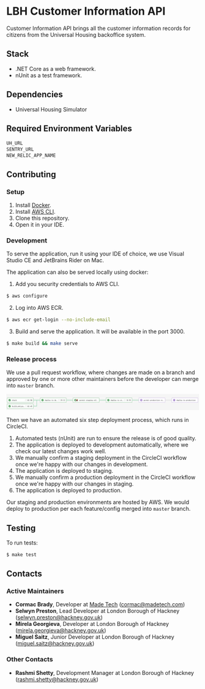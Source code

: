# LBH Customer Information API

Customer Information API brings all the customer information records for citizens from the Universal Housing backoffice system.

## Stack

- .NET Core as a web framework.
- nUnit as a test framework.

## Dependencies

- Universal Housing Simulator

## Required Environment Variables

```
UH_URL
SENTRY_URL
NEW_RELIC_APP_NAME
```

## Contributing

### Setup

1. Install [Docker][docker-download].
2. Install [AWS CLI][AWS-CLI].
3. Clone this repository.
4. Open it in your IDE.

### Development

To serve the application, run it using your IDE of choice, we use Visual Studio CE and JetBrains Rider on Mac.

The application can also be served locally using docker:
1.  Add you security credentials to AWS CLI.
```sh
$ aws configure
```
2. Log into AWS ECR.
```sh
$ aws ecr get-login --no-include-email
```
3. Build and serve the application. It will be available in the port 3000.
```sh
$ make build && make serve
```

### Release process

We use a pull request workflow, where changes are made on a branch and approved by one or more other maintainers before the developer can merge into `master` branch.

![Circle CI Workflow Example](docs/circle_ci_workflow.png)

Then we have an automated six step deployment process, which runs in CircleCI.

1. Automated tests (nUnit) are run to ensure the release is of good quality.
2. The application is deployed to development automatically, where we check our latest changes work well.
3. We manually confirm a staging deployment in the CircleCI workflow once we're happy with our changes in development.
4. The application is deployed to staging.
5. We manually confirm a production deployment in the CircleCI workflow once we're happy with our changes in staging.
6. The application is deployed to production.

Our staging and production environments are hosted by AWS. We would deploy to production per each feature/config merged into  `master`  branch.

## Testing

To run tests:
```sh
$ make test
```

## Contacts

### Active Maintainers

- **Cormac Brady**, Developer at [Made Tech][made-tech] (cormac@madetech.com)
- **Selwyn Preston**, Lead Developer at London Borough of Hackney (selwyn.preston@hackney.gov.uk)
- **Mirela Georgieva**, Developer at London Borough of Hackney (mirela.georgieva@hackney.gov.uk)
- **Miguel Saitz**, Junior Developer at London Borough of Hackney (miguel.saitz@hackney.gov.uk)

### Other Contacts

- **Rashmi Shetty**, Development Manager at London Borough of Hackney (rashmi.shetty@hackney.gov.uk)

[docker-download]: https://www.docker.com/products/docker-desktop
[universal-housing-simulator]: https://github.com/LBHackney-IT/lbh-universal-housing-simulator
[made-tech]: https://madetech.com/
[AWS-CLI]: https://aws.amazon.com/cli/
